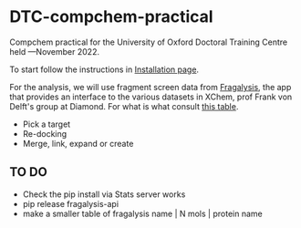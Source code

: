 # DTC-compchem-practical
Compchem practical for the University of Oxford Doctoral Training Centre held —November 2022.

To start follow the instructions in [Installation page](installation.md).

For the analysis, we will use fragment screen data from [Fragalysis](https://fragalysis.diamond.ac.uk/),
the app that provides an interface to the various datasets in XChem, prof Frank von Delft's group at Diamond.
For what is what consult [this table](https://github.com/matteoferla/munged-Fragalysis-targets/blob/main/targets.md).


* Pick a target
* Re-docking
* Merge, link, expand or create


## TO DO

* Check the pip install via Stats server works
* pip release fragalysis-api
* make a smaller table of fragalysis name | N mols | protein name

